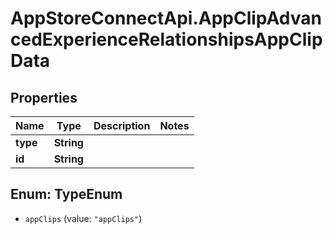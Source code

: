 # AppStoreConnectApi.AppClipAdvancedExperienceRelationshipsAppClipData

## Properties

Name | Type | Description | Notes
------------ | ------------- | ------------- | -------------
**type** | **String** |  | 
**id** | **String** |  | 



## Enum: TypeEnum


* `appClips` (value: `"appClips"`)




